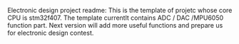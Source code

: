 Electronic design project readme:
This is the template of projetc whose core CPU is stm32f407.
The template currentlt contains ADC / DAC /MPU6050 function part.
Next version will add more useful functions and prepare us for electronic design contest.

